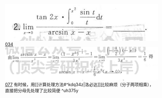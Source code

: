 ![](Attachment/20220915130803.png)
	[034](bookxnotepro://opennote/?nb={512382f5-a3a5-4617-b335-e716d4b5f10c}&book=7c79fd0abca65e43b34474f815f9e7ce&page=33&x=135&y=247&id=440&uuid=90c836ca1ef428673fc7209a63d947d4)
	![](Attachment/20220915130816.png)
	[077](bookxnotepro://opennote/?nb={512382f5-a3a5-4617-b335-e716d4b5f10c}&book=b58fa85d19ce1d4b81c4b85dda1d104f&page=76&x=220&y=312&id=441&uuid=e7e268936c1fd174eb88e58d3a8dfca2)
	有时候，用[[计算处理方法#^kdq34z|洛必达]]比较麻烦（分子两项相乘），直接把分母先处理了比较简便
	 ^uh375y
